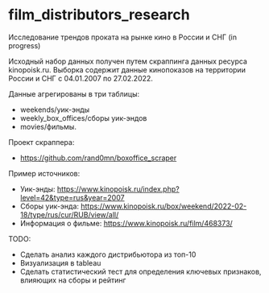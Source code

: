 # film_distributors_research
Исследование трендов проката на рынке кино в России и СНГ (in progress)

Исходный набор данных получен путем скраппинга данных ресурса kinopoisk.ru. Выборка содержит данные кинопоказов на территории России и СНГ с 04.01.2007 по 27.02.2022.

Данные агрегированы в три таблицы:
- weekends/уик-энды
- weekly_box_offices/сборы уик-эндов
- movies/фильмы.

Проект скраппера: 
- https://github.com/rand0mn/boxoffice_scraper
  
Пример источников:
- Уик-энды: https://www.kinopoisk.ru/index.php?level=42&type=rus&year=2007  
- Сборы уик-энда: https://www.kinopoisk.ru/box/weekend/2022-02-18/type/rus/cur/RUB/view/all/  
- Информация о фильме: https://www.kinopoisk.ru/film/468373/  

TODO:
- Сделать анализ каждого дистрибьютора из топ-10
- Визуализация в tableau
- Сделать статистический тест для определения ключевых признаков, влияющих на сборы и рейтинг
